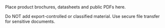 Place product brochures, datasheets and public PDFs here.

Do NOT add export-controlled or classified material. Use secure file transfer for sensitive documents.
